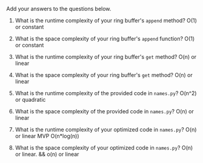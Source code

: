 Add your answers to the questions below.

1. What is the runtime complexity of your ring buffer's `append` method?
O(1) or constant

2. What is the space complexity of your ring buffer's `append` function?
O(1) or constant

3. What is the runtime complexity of your ring buffer's `get` method?
O(n) or linear

4. What is the space complexity of your ring buffer's `get` method?
O(n) or linear


5. What is the runtime complexity of the provided code in `names.py`?
O(n^2) or quadratic

6. What is the space complexity of the provided code in `names.py`?
O(n) or linear

7. What is the runtime complexity of your optimized code in `names.py`?
O(n) or linear MVP
O(n*log(n))

8. What is the space complexity of your optimized code in `names.py`?
O(n) or linear. && o(n) or linear
